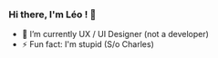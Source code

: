### Hi there, I'm Léo ! 👋

- 🔭 I’m currently UX / UI Designer (not a developer)
- ⚡ Fun fact: I'm stupid (S/o Charles)
